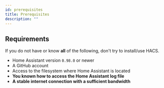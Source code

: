 ```yaml
---
id: prerequisites
title: Prerequisites
description: ""
---
```


## Requirements

If you do not have or know **all** of the following, don't try to install/use HACS.

- Home Assistant version `0.98.0` or newer
- A GitHub account
- Access to the filesystem where Home Assistant is located
- **You known how to access the Home Assistant log file**
- **A stable internet connection with a sufficient bandwidth**